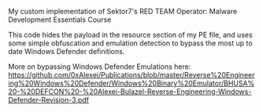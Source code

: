 My custom implementation of Sektor7's RED TEAM Operator: Malware Development Essentials Course

This code hides the payload in the resource section of my PE file, and uses some simple obfuscation and emulation detection to 
bypass the most up to date Windows Defender definitions.

More on bypassing Windows Defender Emulations here:
https://github.com/0xAlexei/Publications/blob/master/Reverse%20Engineering%20Windows%20Defender/Windows%20Binary%20Emulator/BHUSA%20-%20DEFCON%20-%20Alexei-Bulazel-Reverse-Engineering-Windows-Defender-Revision-3.pdf

